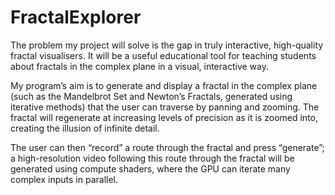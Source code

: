 # FractalExplorer

The problem my project will solve is the gap in truly interactive, high-quality fractal visualisers. It will be a useful educational tool for teaching students about fractals in the complex plane in a visual, interactive way.

My program’s aim is to generate and display a fractal in the complex plane (such as the Mandelbrot Set and Newton’s Fractals, generated using iterative methods) that the user can traverse by panning and zooming. The fractal will regenerate at increasing levels of precision as it is zoomed into, creating the illusion of infinite detail.

The user can then “record” a route through the fractal and press “generate”; a high-resolution video following this route through the fractal will be generated using compute shaders, where the GPU can iterate many complex inputs in parallel.
